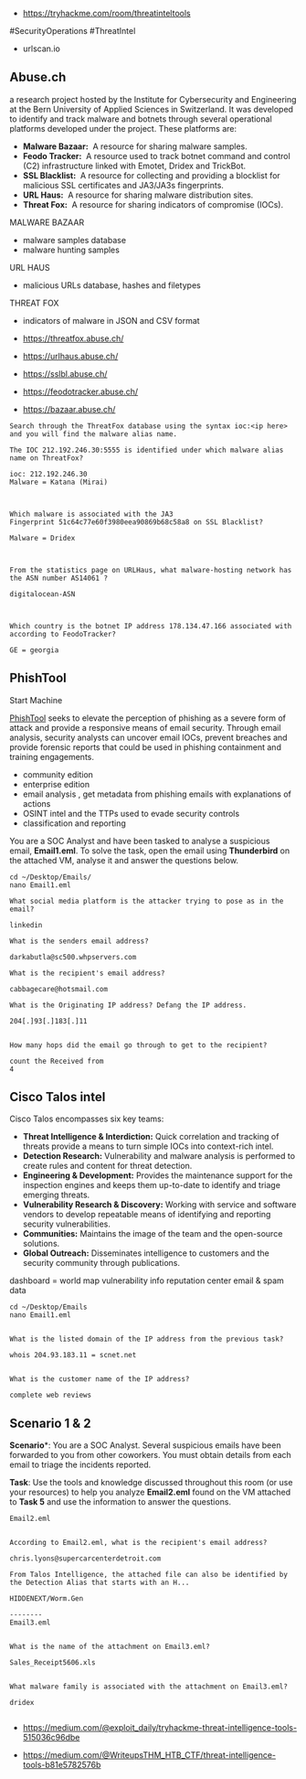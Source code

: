 
- https://tryhackme.com/room/threatinteltools

#SecurityOperations #ThreatIntel 

- urlscan.io

## Abuse.ch

a research project hosted by the Institute for Cybersecurity and Engineering at the Bern University of Applied Sciences in Switzerland. It was developed to identify and track malware and botnets through several operational platforms developed under the project. These platforms are:

- **Malware Bazaar:**  A resource for sharing malware samples.
- **Feodo Tracker:**  A resource used to track botnet command and control (C2) infrastructure linked with Emotet, Dridex and TrickBot.
- **SSL Blacklist:**  A resource for collecting and providing a blocklist for malicious SSL certificates and JA3/JA3s fingerprints.
- **URL Haus:**  A resource for sharing malware distribution sites.
- **Threat Fox:**  A resource for sharing indicators of compromise (IOCs).


MALWARE BAZAAR
- malware samples database 
- malware hunting samples

URL HAUS
- malicious URLs database, hashes and filetypes

THREAT FOX
- indicators of malware in JSON and CSV format



- https://threatfox.abuse.ch/
- https://urlhaus.abuse.ch/
- https://sslbl.abuse.ch/
- https://feodotracker.abuse.ch/
- https://bazaar.abuse.ch/


```
Search through the ThreatFox database using the syntax ioc:<ip here> and you will find the malware alias name.

The IOC 212.192.246.30:5555 is identified under which malware alias name on ThreatFox?

ioc: 212.192.246.30
Malware = Katana (Mirai)


  
Which malware is associated with the JA3 Fingerprint 51c64c77e60f3980eea90869b68c58a8 on SSL Blacklist?

Malware = Dridex


  
From the statistics page on URLHaus, what malware-hosting network has the ASN number AS14061 ?

digitalocean-ASN


  
Which country is the botnet IP address 178.134.47.166 associated with according to FeodoTracker?

GE = georgia

```


## PhishTool

Start Machine

[PhishTool](https://www.phishtool.com/) seeks to elevate the perception of phishing as a severe form of attack and provide a responsive means of email security. Through email analysis, security analysts can uncover email IOCs, prevent breaches and provide forensic reports that could be used in phishing containment and training engagements.
- community edition
- enterprise edition
- email analysis , get metadata from phishing emails with explanations of actions
- OSINT intel and the TTPs used to evade security controls
- classification and reporting


You are a SOC Analyst and have been tasked to analyse a suspicious email, **Email1.eml**. To solve the task, open the email using **Thunderbird** on the attached VM, analyse it and answer the questions below.

```
cd ~/Desktop/Emails/
nano Email1.eml

What social media platform is the attacker trying to pose as in the email?

linkedin

What is the senders email address?

darkabutla@sc500.whpservers.com

What is the recipient's email address?

cabbagecare@hotsmail.com

What is the Originating IP address? Defang the IP address.

204[.]93[.]183[.]11

  
How many hops did the email go through to get to the recipient?

count the Received from
4

```


## Cisco Talos intel

Cisco Talos encompasses six key teams:

- **Threat Intelligence & Interdiction:** Quick correlation and tracking of threats provide a means to turn simple IOCs into context-rich intel.
- **Detection Research:** Vulnerability and malware analysis is performed to create rules and content for threat detection.
- **Engineering & Development:** Provides the maintenance support for the inspection engines and keeps them up-to-date to identify and triage emerging threats.
- **Vulnerability Research & Discovery:** Working with service and software vendors to develop repeatable means of identifying and reporting security vulnerabilities.
- **Communities:** Maintains the image of the team and the open-source solutions.
- **Global Outreach:** Disseminates intelligence to customers and the security community through publications.

dashboard = world map
vulnerability info
reputation center
email & spam data

```
cd ~/Desktop/Emails
nano Email1.eml

  
What is the listed domain of the IP address from the previous task?

whois 204.93.183.11 = scnet.net

  
What is the customer name of the IP address?

complete web reviews

```


## Scenario 1 & 2

**Scenario***: You are a SOC Analyst. Several suspicious emails have been forwarded to you from other coworkers. You must obtain details from each email to triage the incidents reported.   

**Task**: Use the tools and knowledge discussed throughout this room (or use your resources) to help you analyze **Email2.eml** found on the VM attached to **Task 5** and use the information to answer the questions.

```
Email2.eml

  
According to Email2.eml, what is the recipient's email address?

chris.lyons@supercarcenterdetroit.com

From Talos Intelligence, the attached file can also be identified by the Detection Alias that starts with an H...

HIDDENEXT/Worm.Gen

--------
Email3.eml

  
What is the name of the attachment on Email3.eml?

Sales_Receipt5606.xls

  
What malware family is associated with the attachment on Email3.eml?

dridex


```

- https://medium.com/@exploit_daily/tryhackme-threat-intelligence-tools-515036c96dbe

- https://medium.com/@WriteupsTHM_HTB_CTF/threat-intelligence-tools-b81e5782576b

















